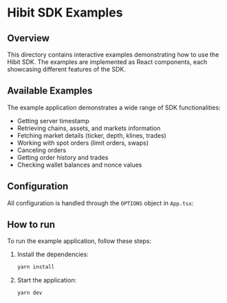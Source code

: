 # Hibit SDK Examples

## Overview

This directory contains interactive examples demonstrating how to use the Hibit SDK. The examples are implemented as React components, each showcasing different features of the SDK.

## Available Examples

The example application demonstrates a wide range of SDK functionalities:

- Getting server timestamp
- Retrieving chains, assets, and markets information
- Fetching market details (ticker, depth, klines, trades)
- Working with spot orders (limit orders, swaps)
- Canceling orders
- Getting order history and trades
- Checking wallet balances and nonce values

## Configuration

All configuration is handled through the `OPTIONS` object in `App.tsx`:

## How to run

To run the example application, follow these steps:

1. Install the dependencies:
   ```sh
   yarn install
   ```
2. Start the application:
   ```sh
   yarn dev
   ```
